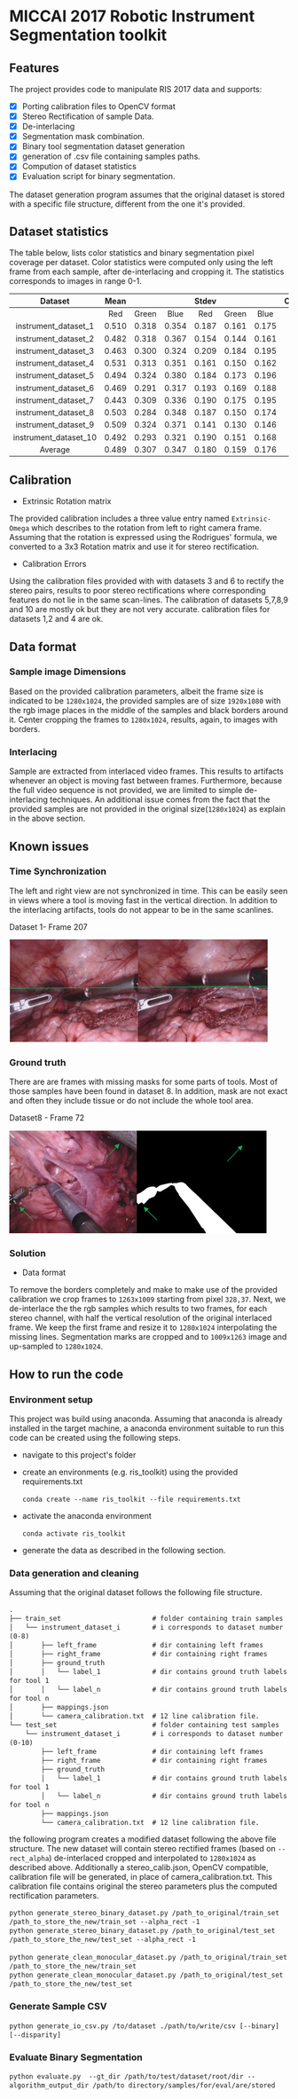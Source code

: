 # MICCAI 2017 Robotic Instrument Segmentation toolkit

## Features

The project provides code to manipulate RIS 2017 data and supports:

- [x] Porting calibration files to OpenCV format
- [x] Stereo Rectification of sample Data.
- [x] De-interlacing
- [x] Segmentation mask combination.
- [x] Binary tool segmentation dataset generation
- [x] generation of .csv file containing samples paths.
- [x] Compution of dataset statistics
- [x] Evaluation script for binary segmentation.

The dataset generation program assumes that the original dataset is stored
with a specific file structure, different from the one it's provided.

## Dataset statistics

The table below, lists color statistics and binary segmentation pixel coverage
per dataset. Color statistics were computed only using the left frame from each
sample, after de-interlacing and cropping it. The statistics corresponds to images
in range 0-1.

|        Dataset        | Mean  |       |       | Stdev |       |        |Coverage |
|:---------------------:|:-----:|:-----:|:-----:|:-----:|:-----:|:------:|:-------:|
|                       |  Red  | Green | Blue  |  Red  | Green |  Blue  |   %     |
| instrument_dataset_1  | 0.510 | 0.318 | 0.354 | 0.187 | 0.161 |  0.175 |  0.167  |
| instrument_dataset_2  | 0.482 | 0.318 | 0.367 | 0.154 | 0.144 |  0.161 |  0.132  |
| instrument_dataset_3  | 0.463 | 0.300 | 0.324 | 0.209 | 0.184 |  0.195 |  0.160  |
| instrument_dataset_4  | 0.531 | 0.313 | 0.351 | 0.161 | 0.150 |  0.162 |  0.155  |
| instrument_dataset_5  | 0.494 | 0.324 | 0.380 | 0.184 | 0.173 |  0.196 |  0.135  |
| instrument_dataset_6  | 0.469 | 0.291 | 0.317 | 0.193 | 0.169 |  0.188 |  0.153  |
| instrument_dataset_7  | 0.443 | 0.309 | 0.336 | 0.190 | 0.175 |  0.195 |  0.143  |
| instrument_dataset_8  | 0.503 | 0.284 | 0.348 | 0.187 | 0.150 |  0.174 |  0.164  |
| instrument_dataset_9  | 0.509 | 0.324 | 0.371 | 0.141 | 0.130 |  0.146 |  0.106  |
| instrument_dataset_10 | 0.492 | 0.293 | 0.321 | 0.190 | 0.151 |  0.168 |  0.125  |
| Average               | 0.489 | 0.307 | 0.347 | 0.180 | 0.159 |  0.176 |  0.144  |

## Calibration

- Extrinsic Rotation matrix

The provided calibration includes a three value entry named `Extrinsic-Omega`
which describes to the rotation from left to right camera frame. Assuming that
the rotation is expressed using the Rodrigues' formula, we converted to a 3x3
Rotation matrix and use it for stereo rectification.

- Calibration Errors

Using the calibration files provided with with datasets 3 and 6 to rectify
the stereo pairs, results to poor stereo rectifications where corresponding features
do not lie in the same scan-lines. The calibration of datasets 5,7,8,9 and 10 are
mostly ok but they are not very accurate. calibration files for datasets 1,2 and 4
are ok.

## Data format

### Sample image Dimensions

Based on the provided calibration parameters, albeit the frame size is
indicated to be `1280x1024`, the provided samples are of size `1920x1080` with
the rgb image places in the middle of the samples and black borders around it.
Center cropping the frames to `1280x1024`, results, again, to images with borders.

### Interlacing

Sample are extracted from interlaced video frames. This results to artifacts
whenever an object is moving fast between frames. Furthermore, because the full
video sequence is not provided, we are limited to simple de-interlacing techniques.
An additional issue comes from the fact that the provided samples are not
provided in the original size(`1280x1024`) as explain in the above section.

## Known issues

### Time Synchronization

The left and right view are not synchronized in time. This can be easily seen in
views where a tool is moving fast in the vertical direction. In addition to the
interlacing artifacts, tools do not appear to be in the same scanlines.

Dataset 1- Frame 207

![stereo pair time synchronization issue](media/time_sync_issue_fs1f207_ris17.png)

### Ground truth

There are are frames with missing masks for some parts of tools. Most of those
samples have been found in dataset 8. In addition, mask are not exact and often
they include tissue or do not include the whole tool area.

Dataset8 - Frame 72

![missing masks](media/missing_mask_issue_fs1f207_ris17.png)

### Solution

- Data format

To remove the borders completely and make to make use of the provided calibration
we crop frames to `1263x1009` starting from pixel `328,37`.
Next, we de-interlace the the rgb samples which results to two frames, for each
stereo channel, with half the vertical resolution of the original interlaced frame.
We keep the first frame and resize it to `1280x1024` interpolating the missing
lines.
Segmentation marks are cropped and to `1009x1263` image and up-sampled to `1280x1024`.


## How to run the code

### Environment setup

This project was build using anaconda. Assuming that anaconda is already installed
in the target machine, a anaconda environment suitable to run this code can be
created using the following steps.

- navigate to this project's folder
- create an environments (e.g. ris_toolkit) using the provided requirements.txt

    `conda create --name ris_toolkit --file requirements.txt`
- activate the anaconda environment

    `conda activate ris_toolkit`
- generate the data as described in the following section.

### Data generation and cleaning

Assuming that the original dataset follows the following file structure.

    .
    ├── train_set                       # folder containing train samples
    │   └── instrument_dataset_i        # i corresponds to dataset number (0-8)
    │       ├── left_frame              # dir containing left frames
    │       ├── right_frame             # dir containing right frames
    │       ├── ground_truth 
    │       │   └── label_1             # dir contains ground truth labels for tool 1
    │       │   └── label_n             # dir contains ground truth labels for tool n
    │       ├── mappings.json
    │       └── camera_calibration.txt  # 12 line calibration file.
    └── test_set                        # folder containing test samples
        └── instrument_dataset_i        # i corresponds to dataset number (0-10)
            ├── left_frame              # dir containing left frames
            ├── right_frame             # dir containing right frames
            ├── ground_truth 
            │   └── label_1             # dir contains ground truth labels for tool 1
            │   └── label_n             # dir contains ground truth labels for tool n
            ├── mappings.json
            └── camera_calibration.txt  # 12 line calibration file.

the following program creates a modified dataset following the above file structure.
The new dataset will contain stereo rectified frames (based on `--rect_alpha`)
de-interlaced cropped and interpolated to `1280x1024` as described above.
Additionally a stereo_calib.json, OpenCV compatible, calibration file will be
generated, in place of camera_calibration.txt. This calibration file contains
original the stereo parameters plus the computed rectification parameters.

    python generate_stereo_binary_dataset.py /path_to_original/train_set /path_to_store_the_new/train_set --alpha_rect -1
    python generate_stereo_binary_dataset.py /path_to_original/test_set /path_to_store_the_new/test_set --alpha_rect -1

    python generate_clean_monocular_dataset.py /path_to_original/train_set /path_to_store_the_new/train_set 
    python generate_clean_monocular_dataset.py /path_to_original/test_set /path_to_store_the_new/test_set 

### Generate Sample CSV

    python generate_io_csv.py /to/dataset ./path/to/write/csv [--binary] [--disparity] 

### Evaluate Binary Segmentation

    python evaluate.py  --gt_dir /path/to/test/dataset/root/dir --algorithm_output_dir /path/to directory/samples/for/eval/are/stored 
